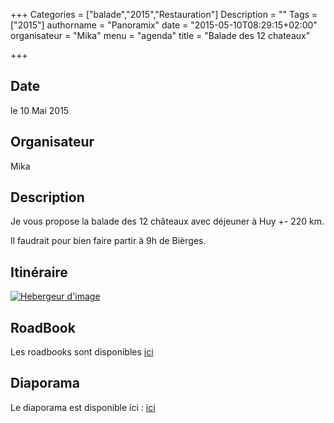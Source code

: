 +++
Categories = ["balade","2015","Restauration"]
Description = ""
Tags = ["2015"]
authorname = "Panoramix"
date = "2015-05-10T08:29:15+02:00"
organisateur = "Mika"
menu = "agenda"
title = "Balade des 12 chateaux"

+++

## Date
le 10 Mai 2015

## Organisateur
Mika

## Description

Je vous propose la balade des 12 châteaux avec déjeuner à Huy +- 220 km.

Il faudrait pour bien faire partir à 9h de Bièrges.


## Itinéraire

<a target="_blank" href="http://www.hostingpics.net" title="Hebergeur d'image"><img src="http://img11.hostingpics.net/pics/64491520150315.jpg" border="0" alt="Hebergeur d'image" /></a>

## RoadBook

Les roadbooks sont disponibles [ici](https://www.dropbox.com/sh/ishjr9mi5euytkw/AACm3nVIAEHJ_dvaWKp81IwPa?dl=0)

## Diaporama

Le diaporama est disponible ici : [ici](http://www.motopotes.be/gallery/picture.php?/1405/category/83)

